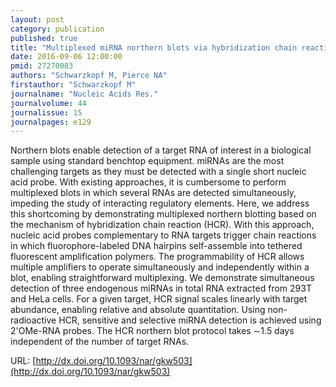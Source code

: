 ```yaml
---
layout: post
category: publication
published: true
title: "Multiplexed miRNA northern blots via hybridization chain reaction"
date: 2016-09-06 12:00:00
pmid: 27270083
authors: "Schwarzkopf M, Pierce NA"
firstauthor: "Schwarzkopf M"
journalname: "Nucleic Acids Res."
journalvolume: 44
journalissue: 15
journalpages: e129
---
```


Northern blots enable detection of a target RNA of interest in a biological sample using standard benchtop equipment. miRNAs are the most challenging targets as they must be detected with a single short nucleic acid probe. With existing approaches, it is cumbersome to perform multiplexed blots in which several RNAs are detected simultaneously, impeding the study of interacting regulatory elements. Here, we address this shortcoming by demonstrating multiplexed northern blotting based on the mechanism of hybridization chain reaction (HCR). With this approach, nucleic acid probes complementary to RNA targets trigger chain reactions in which fluorophore-labeled DNA hairpins self-assemble into tethered fluorescent amplification polymers. The programmability of HCR allows multiple amplifiers to operate simultaneously and independently within a blot, enabling straightforward multiplexing. We demonstrate simultaneous detection of three endogenous miRNAs in total RNA extracted from 293T and HeLa cells. For a given target, HCR signal scales linearly with target abundance, enabling relative and absolute quantitation. Using non-radioactive HCR, sensitive and selective miRNA detection is achieved using 2'OMe-RNA probes. The HCR northern blot protocol takes ∼1.5 days independent of the number of target RNAs.

URL: [http://dx.doi.org/10.1093/nar/gkw503](http://dx.doi.org/10.1093/nar/gkw503)
